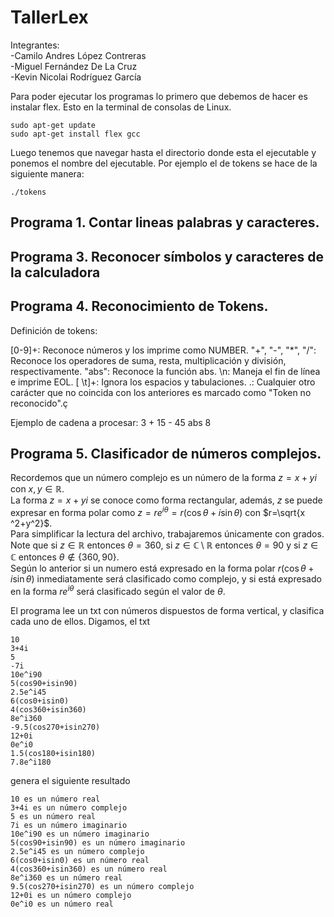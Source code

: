# TallerLex

Integrantes: <br>
-Camilo Andres López Contreras <br>
-Miguel Fernández De La Cruz <br>
-Kevin Nicolai Rodríguez García <br>

Para poder ejecutar los programas lo primero que debemos de hacer es instalar flex. Esto en la terminal de consolas de Linux.
```
sudo apt-get update
sudo apt-get install flex gcc
```
Luego tenemos que navegar hasta el directorio donde esta el ejecutable y ponemos el nombre del ejecutable. Por ejemplo el de tokens se hace de la siguiente manera:

```
./tokens
```


## Programa 1. Contar lineas palabras y caracteres.

## Programa 3. Reconocer símbolos y caracteres de la calculadora

## Programa 4. Reconocimiento de Tokens.

Definición de tokens:

[0-9]+: Reconoce números y los imprime como NUMBER.
"+", "-", "*", "/": Reconoce los operadores de suma, resta, multiplicación y división, respectivamente.
"abs": Reconoce la función abs.
\n: Maneja el fin de línea e imprime EOL.
[ \t]+: Ignora los espacios y tabulaciones.
.: Cualquier otro carácter que no coincida con los anteriores es marcado como "Token no reconocido".ç

Ejemplo de cadena a procesar: 3 + 15 - 45 abs 8


## Programa 5. Clasificador de números complejos.

Recordemos que un número complejo es un número de la forma $z=x+yi$ con $x,y \in \mathbb{R}$.\
La forma $z=x+yi$ se conoce como forma rectangular, además, $z$ se puede expresar en forma polar como $z = re^{i\theta}=r(\cos \theta + i\sin \theta)$ con $r=\sqrt{x ^2+y^2}$.\
Para simplificar la lectura del archivo, trabajaremos únicamente con grados. Note que si $z \in \mathbb{R}$ entonces $\theta = 360$, si $z \in \mathbb{C}\setminus\mathbb{R}$ entonces $\theta = 90$ y si $z \in \mathbb{C}$ entonces $\theta\not\in\lbrace 360,90\rbrace$.\
Según lo anterior si un numero está expresado en la forma polar $r(\cos \theta + i\sin \theta)$ inmediatamente será clasificado como complejo, y si está expresado en la forma $re^{i\theta}$ será clasificado según el valor de $\theta$.

El programa lee un txt con números dispuestos de forma vertical, y clasifica cada uno de ellos. Digamos, el txt 


```
10
3+4i
5
-7i
10e^i90
5(cos90+isin90)
2.5e^i45
6(cos0+isin0)
4(cos360+isin360)
8e^i360
-9.5(cos270+isin270)
12+0i
0e^i0
1.5(cos180+isin180)
7.8e^i180
```

genera el siguiente resultado


```
10 es un número real
3+4i es un número complejo
5 es un número real
7i es un número imaginario
10e^i90 es un número imaginario
5(cos90+isin90) es un número imaginario
2.5e^i45 es un número complejo
6(cos0+isin0) es un número real
4(cos360+isin360) es un número real
8e^i360 es un número real
9.5(cos270+isin270) es un número complejo
12+0i es un número complejo
0e^i0 es un número real
```
